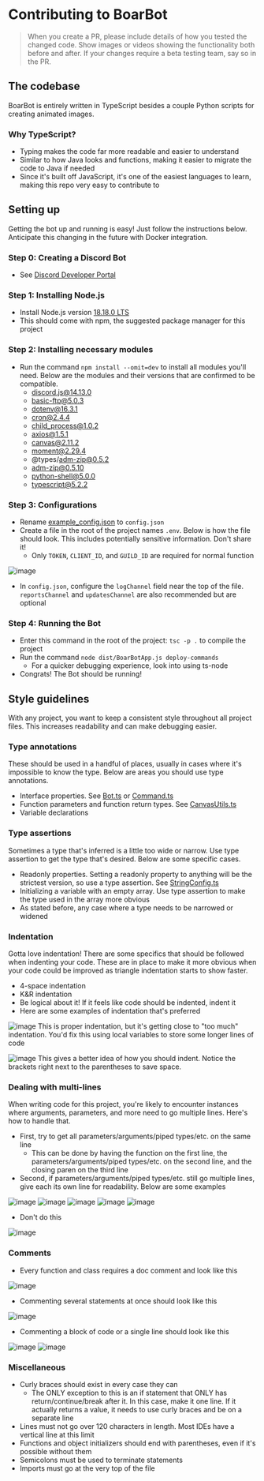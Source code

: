 # Contributing to BoarBot

> When you create a PR, please include details of how you tested 
> the changed code. Show images or videos showing the functionality both before and after. If your
> changes require a beta testing team, say so in the PR.

## The codebase

BoarBot is entirely written in TypeScript besides a couple Python scripts for creating animated images.

### Why TypeScript?
- Typing makes the code far more readable and easier to understand
- Similar to how Java looks and functions, making it easier to migrate the code to Java if needed
- Since it's built off JavaScript, it's one of the easiest languages to learn, making this repo very easy to contribute to

## Setting up

Getting the bot up and running is easy! Just follow the instructions below. Anticipate this changing in the future with Docker integration.

### Step 0: Creating a Discord Bot
- See [Discord Developer Portal](https://discord.com/developers/docs/intro)

### Step 1: Installing Node.js
- Install Node.js version [18.18.0 LTS](https://nodejs.org/dist/v18.18.0)
- This should come with npm, the suggested package manager for this project

### Step 2: Installing necessary modules
- Run the command `npm install --omit=dev` to install all modules you'll need. Below are the modules and their versions that are confirmed to be compatible.
  - discord.js@14.13.0
  - basic-ftp@5.0.3
  - dotenv@16.3.1
  - cron@2.4.4
  - child_process@1.0.2
  - axios@1.5.1
  - canvas@2.11.2
  - moment@2.29.4
  - @types/adm-zip@0.5.2
  - adm-zip@0.5.10
  - python-shell@5.0.0
  - typescript@5.2.2

### Step 3: Configurations
- Rename [example_config.json](example_config.json) to `config.json`
- Create a file in the root of the project names `.env`. Below is how the file should look. This includes potentially sensitive information. Don't share it!
  - Only `TOKEN`, `CLIENT_ID`, and `GUILD_ID` are required for normal function

![image](https://github.com/WeslayCodes/BoarBot/assets/60010287/c54dbf00-3205-4bab-b0f7-929c7a53cc25)

- In `config.json`, configure the `logChannel` field near the top of the file. `reportsChannel` and `updatesChannel` are also recommended but are optional

### Step 4: Running the Bot
- Enter this command in the root of the project: `tsc -p .` to compile the project
- Run the command `node dist/BoarBotApp.js deploy-commands`
  - For a quicker debugging experience, look into using ts-node
- Congrats! The Bot should be running!

## Style guidelines

With any project, you want to keep a consistent style throughout all project files. 
This increases readability and can make debugging easier.

### Type annotations
These should be used in a handful of places, usually in cases where it's impossible to know the type. Below are areas you should use type annotations.
- Interface properties. See [Bot.ts](src/main/js/api/bot/Bot.ts) or [Command.ts](src/main/js/api/commands/Command.ts)
- Function parameters and function return types. See [CanvasUtils.ts](src/main/js/util/generators/CanvasUtils.ts)
- Variable declarations

### Type assertions
Sometimes a type that's inferred is a little too wide or narrow. Use type assertion to get the type that's desired. Below are some specific cases.
- Readonly properties. Setting a readonly property to anything will be the strictest version, so use a type assertion. See [StringConfig.ts](src/main/js/bot/config/StringConfig.ts)
- Initializing a variable with an empty array. Use type assertion to make the type used in the array more obvious
- As stated before, any case where a type needs to be narrowed or widened

### Indentation
Gotta love indentation! There are some specifics that should be followed when indenting your code. 
These are in place to make it more obvious when your code could be improved as triangle indentation starts to show faster.
- 4-space indentation
- K&R indentation
- Be logical about it! If it feels like code should be indented, indent it
- Here are some examples of indentation that's preferred

![image](https://github.com/WeslayCodes/BoarBot/assets/60010287/bd6c44fa-a2c3-4b02-9f07-a081b09a93e1)
This is proper indentation, but it's getting close to "too much" indentation. You'd fix this using local variables
to store some longer lines of code

![image](https://github.com/WeslayCodes/BoarBot/assets/60010287/6ea0baaf-6923-4d44-b9d0-9aef90ea5a90)
This gives a better idea of how you should indent. Notice the brackets right next to the parentheses to save space.

### Dealing with multi-lines
When writing code for this project, you're likely to encounter instances where arguments, parameters, and more need to go multiple lines. Here's how to handle that.
- First, try to get all parameters/arguments/piped types/etc. on the same line
  - This can be done by having the function on the first line, the parameters/arguments/piped types/etc. on the second line, and the closing paren on the third line
- Second, if parameters/arguments/piped types/etc. still go multiple lines, give each its own line for readability. Below are some examples

![image](https://github.com/WeslayCodes/BoarBot/assets/60010287/2a93adf5-1856-4bcb-9e12-bee2fafe784a)
![image](https://github.com/WeslayCodes/BoarBot/assets/60010287/7c0d06e5-032f-47b0-a7c0-c853a08ab57a)
![image](https://github.com/WeslayCodes/BoarBot/assets/60010287/1e07f8e2-2ab9-47e5-8e18-a41dc8cf715a)
![image](https://github.com/WeslayCodes/BoarBot/assets/60010287/a844b2c6-cdf6-4fb9-8a73-c2fc141439d9)
![image](https://github.com/WeslayCodes/BoarBot/assets/60010287/aa051009-f4bf-4b44-9346-e87aa97ed7f3)

- Don't do this

![image](https://github.com/WeslayCodes/BoarBot/assets/60010287/155b271a-3e8b-4b1e-8781-a23655dc2584)

### Comments
- Every function and class requires a doc comment and look like this

![image](https://github.com/WeslayCodes/BoarBot/assets/60010287/f51dfef6-3fe2-4d24-a9a4-0e23e2e4dc0a)

- Commenting several statements at once should look like this

![image](https://github.com/WeslayCodes/BoarBot/assets/60010287/74c37a29-365e-4e95-8c71-9a1124338cfc)

- Commenting a block of code or a single line should look like this

![image](https://github.com/WeslayCodes/BoarBot/assets/60010287/4a7e87ab-e4bf-4e1e-9c77-5f21d10ae139)
![image](https://github.com/WeslayCodes/BoarBot/assets/60010287/e68e6389-e392-42bc-86d8-ad1d230b74a6)

### Miscellaneous
- Curly braces should exist in every case they can
  - The ONLY exception to this is an if statement that ONLY has return/continue/break after it. In this case, make it one line.
If it actually returns a value, it needs to use curly braces and be on a separate line
- Lines must not go over 120 characters in length. Most IDEs have a vertical line at this limit
- Functions and object initializers should end with parentheses, even if it's possible without them
- Semicolons must be used to terminate statements
- Imports must go at the very top of the file
